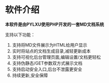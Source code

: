 # 软件介绍

**本软件是由PYLXU使用PHP开发的一套MD文档系统**

支持以下功能：
1. 支持将MD文件展示为HTML给用户显示
2. 实时将站点的文档生成目录,减轻更新成本
3. 支持可视化后台管理页面,编辑设置/文档更轻松
4. 支持伪静态/GET参数双方式展示文档
5. 支持启动安全入口,后台不泄露更安全
6. 持续更新,安全保障